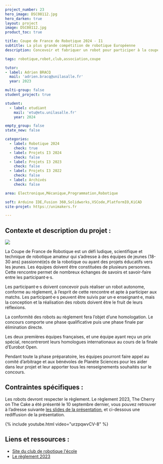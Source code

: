 ```yaml
---
project_number: 23
hero_image: DSC08112.jpg
hero_darken: true
layout: project
image: DSC08112.jpg
product_toc: true

title: Coupe de France de Robotique 2024 - I1
subtitle: La plus grande compétition de robotique Européenne 
description: Concevoir et fabriquer un robot pour participer à la coupe de France de robotique

tags: robotique,robot,club,association,coupe

tutor:
- label: Adrien BRACQ
  mail: 'adrien.bracq@unilasalle.fr'
  year: 2023

multi-group: false
student_project: true

student:
  - label: etudiant
    mail: 'etu@etu.unilasalle.fr'
    year: 2024

empty_group: false
state_new: false

categories:
  - label: Robotique 2024
    check: true
  - label: Projets I3 2024
    check: false
  - label: Projets I3 2023
    check: false
  - label: Projets I3 2022
    check: false
  - label: Archivés
    check: false

area: Electronique,Mécanique,Programmation,Robotique

soft: Arduino IDE,Fusion 360,Solidworks,VSCode,PlatformIO,KiCAD
site-projet: https://unimakers.fr

---
```

## Contexte et description du projet :

![](RobotDevantwide.jpg)

La Coupe de France de Robotique est un défi ludique, scientifique et technique de robotique amateur qui s’adresse à des équipes de jeunes (18-30 ans) passionné(e)s de la robotique ou ayant des projets éducatifs vers les jeunes. Les équipes doivent être constituées de plusieurs personnes. Cette rencontre permet de nombreux échanges de savoirs et savoir-faire entre les participant·e·s.

Les participant·e·s doivent concevoir puis réaliser un robot autonome, conforme au règlement, à l’esprit de cette rencontre et apte à participer aux matchs. Les participant·e·s peuvent être suivis par un·e enseignant·e, mais la conception et la réalisation des robots doivent être le fruit de leurs réflexions.

La conformité des robots au règlement fera l’objet d’une homologation. Le concours comporte une phase qualificative puis une phase finale par élimination directe.

Les deux premières équipes françaises, et une équipe ayant reçu un prix spécial, rencontreront leurs homologues internationaux au cours de la finale d’Eurobot Open.

Pendant toute la phase préparatoire, les équipes pourront faire appel au comité d’arbitrage et aux bénévoles de Planète Sciences pour les aider dans leur projet et leur apporter tous les renseignements souhaités sur le concours.

## Contraintes spécifiques :

Les robots devront respecter le règlement. Le règlement 2023, The Cherry on The Cake a été présenté le 10 septembre dernier, vous pouvez retrouver à l’adresse suivante [les slides de la présentation](https://www.coupederobotique.fr/wp-content/uploads/RentreeRobotique_Beta2023.pptx), et ci-dessous une rediffusion de la présentation.

{% include youtube.html video="urzpqwvCV-8" %}

## Liens et ressources :

- [Site du club de robotique l'école](https://sites.google.com/view/area-amiens/accueil)
- [Le règlement 2023](https://www.coupederobotique.fr/edition-2023/le-concours/reglement-2023/)